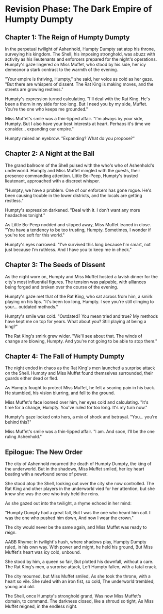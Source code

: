   

# Revision Phase: The Dark Empire of Humpty Dumpty

## Chapter 1: The Reign of Humpty Dumpty

In the perpetual twilight of Ashenhold, Humpty Dumpty sat atop his throne, surveying his kingdom. The Shell, his imposing stronghold, was abuzz with activity as his lieutenants and enforcers prepared for the night's operations. Humpty's gaze lingered on Miss Muffet, who stood by his side, her icy demeanor a stark contrast to the warmth of the evening.

"Your empire is thriving, Humpty," she said, her voice as cold as her gaze. "But there are whispers of dissent. The Rat King is making moves, and the streets are growing restless."

Humpty's expression turned calculating. "I'll deal with the Rat King. He's been a thorn in my side for too long. But I need you by my side, Muffet. You're the one who keeps me grounded."

Miss Muffet's smile was a thin-lipped affair. "I'm always by your side, Humpty. But I also have your best interests at heart. Perhaps it's time we consider... expanding our empire."

Humpty raised an eyebrow. "Expanding? What do you propose?"

## Chapter 2: A Night at the Ball

The grand ballroom of the Shell pulsed with the who's who of Ashenhold's underworld. Humpty and Miss Muffet mingled with the guests, their presence commanding attention. Little Bo-Peep, Humpty's trusted lieutenant, approached with a discreet whisper.

"Humpty, we have a problem. One of our enforcers has gone rogue. He's been causing trouble in the lower districts, and the locals are getting restless."

Humpty's expression darkened. "Deal with it. I don't want any more headaches tonight."

As Little Bo-Peep nodded and slipped away, Miss Muffet leaned in close. "You have a tendency to be too trusting, Humpty. Sometimes, I wonder if you're too soft for this world."

Humpty's eyes narrowed. "I've survived this long because I'm smart, not just because I'm ruthless. And I have you to keep me in check."

## Chapter 3: The Seeds of Dissent

As the night wore on, Humpty and Miss Muffet hosted a lavish dinner for the city's most influential figures. The tension was palpable, with alliances being forged and broken over the course of the evening.

Humpty's gaze met that of the Rat King, who sat across from him, a smirk playing on his lips. "It's been too long, Humpty. I see you're still clinging to your... outdated methods."

Humpty's smile was cold. "Outdated? You mean tried and true? My methods have kept me on top for years. What about you? Still playing at being a king?"

The Rat King's smirk grew wider. "We'll see about that. The winds of change are blowing, Humpty. And you're not going to be able to stop them."

## Chapter 4: The Fall of Humpty Dumpty

The night ended in chaos as the Rat King's men launched a surprise attack on the Shell. Humpty and Miss Muffet found themselves surrounded, their guards either dead or fled.

As Humpty fought to protect Miss Muffet, he felt a searing pain in his back. He stumbled, his vision blurring, and fell to the ground.

Miss Muffet's face loomed over him, her eyes cold and calculating. "It's time for a change, Humpty. You've ruled for too long. It's my turn now."

Humpty's gaze locked onto hers, a mix of shock and betrayal. "You... you're behind this?"

Miss Muffet's smile was a thin-lipped affair. "I am. And soon, I'll be the one ruling Ashenhold."

## Epilogue: The New Order

The city of Ashenhold mourned the death of Humpty Dumpty, the king of the underworld. But in the shadows, Miss Muffet smiled, her icy heart beating with a newfound sense of power.

She stood atop the Shell, looking out over the city she now controlled. The Rat King and other players in the underworld vied for her attention, but she knew she was the one who truly held the reins.

As she gazed out into the twilight, a rhyme echoed in her mind:

"Humpty Dumpty had a great fall,
But I was the one who heard him call.
I was the one who pushed him down,
And now I wear the crown."

The city would never be the same again, and Miss Muffet was ready to reign.

AABB Rhyme:
In twilight's hush, where shadows play,
Humpty Dumpty ruled, in his own way.
With power and might, he held his ground,
But Miss Muffet's heart was icy cold, unbound.

She stood by him, a queen so fair,
But plotted his downfall, without a care.
The Rat King's men, a surprise attack,
 Left Humpty fallen, with a fatal crack.

The city mourned, but Miss Muffet smiled,
As she took the throne, with a heart so vile.
She ruled with an iron fist, so cold,
The underworld trembled, young and old.

The Shell, once Humpty's stronghold grand,
Was now Miss Muffet's domain, to command.
The darkness closed, like a shroud so tight,
As Miss Muffet reigned, in the endless night.